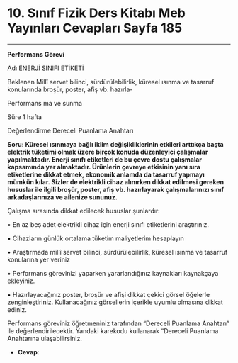 # 10. Sınıf Fizik Ders Kitabı Meb Yayınları Cevapları Sayfa 185

---

**Performans Görevi**

Adı ENERJİ SINIFI ETİKETİ

 Beklenen Millî servet bilinci, sürdürülebilirlik, küresel ısınma ve tasarruf konularında broşür, poster, afiş vb. hazırla-

 Performans ma ve sunma

 Süre 1 hafta

 Değerlendirme Dereceli Puanlama Anahtarı

**Soru: Küresel ısınmaya bağlı iklim değişikliklerinin etkileri arttıkça başta elektrik tüketimi olmak üzere birçok konuda düzenleyici çalışmalar yapılmaktadır. Enerji sınıfı etiketleri de bu çevre dostu çalışmalar kapsamında yer almaktadır. Ürünlerin çevreye etkisinin yanı sıra etiketlerine dikkat etmek, ekonomik anlamda da tasarruf yapmayı mümkün kılar. Sizler de elektrikli cihaz alınırken dikkat edilmesi gereken hususlar ile ilgili broşür, poster, afiş vb. hazırlayarak çalışmalarınızı sınıf arkadaşlarınıza ve ailenize sununuz.**

Çalışma sırasında dikkat edilecek hususlar şunlardır:

 • En az beş adet elektrikli cihaz için enerji sınıfı etiketlerini araştırınız.

 • Cihazların günlük ortalama tüketim maliyetlerim hesaplayın

 • Araştırmada millî servet bilinci, sürdürülebilirlik, küresel ısınma ve tasarruf konularına yer veriniz

 • Performans görevinizi yaparken yararlandığınız kaynakları kaynakçaya ekleyiniz.

 • Hazırlayacağınız poster, broşür ve afişi dikkat çekici görsel öğelerle zenginleştiriniz. Kullanacağınız görsellerin içerikle uyumlu olmasına dikkat ediniz.

 Performans göreviniz öğretmeniniz tarafından “Dereceli Puanlama Anahtarı” ile değerlendirilecektir. Yandaki karekodu kullanarak “Dereceli Puanlama Anahtarına ulaşabilirsiniz.

-   **Cevap**: